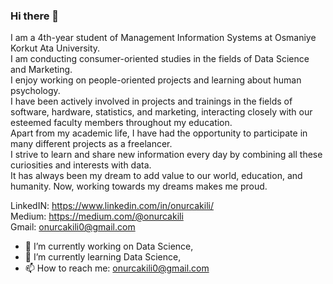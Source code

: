 ### Hi there 👋

I am a 4th-year student of Management Information Systems at Osmaniye Korkut Ata University.  
I am conducting consumer-oriented studies in the fields of Data Science and Marketing.  
I enjoy working on people-oriented projects and learning about human psychology.  
I have been actively involved in projects and trainings in the fields of software, hardware, statistics, and marketing, interacting closely with our esteemed faculty members throughout my education.  
Apart from my academic life, I have had the opportunity to participate in many different projects as a freelancer.  
I strive to learn and share new information every day by combining all these curiosities and interests with data.  
It has always been my dream to add value to our world, education, and humanity. Now, working towards my dreams makes me proud.  


LinkedIN: https://www.linkedin.com/in/onurcakili/  
Medium: https://medium.com/@onurcakili  
Gmail: onurcakili0@gmail.com  

- 🔭 I’m currently working on Data Science,
- 🌱 I’m currently learning Data Science,
- 📫 How to reach me: onurcakili0@gmail.com  
